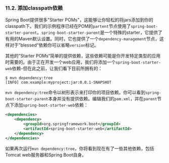 ### 11.2. 添加classpath依赖

Spring Boot提供很多"Starter POMs"，这能够让你轻松的将jars添加到你的classpath下。我们的示例程序已经在POM的`partent`节点使用了`spring-boot-starter-parent`。`spring-boot-starter-parent`是一个特殊的starter，它提供了有用的Maven默认设置。同时，它也提供了一个`dependency-management`节点，这样对于”blessed“依赖你可以省略`version`标记。

其他的”Starter POMs“简单的提供依赖，这些依赖可能是你开发特定类型的应用时需要的。由于正在开发一个web应用，我们将添加一个`spring-boot-starter-web`依赖-但在此之前，让我们看下目前所拥有的：
```shell
$ mvn dependency:tree
[INFO] com.example:myproject:jar:0.0.1-SNAPSHOT
```
`mvn dependency:tree`命令以树形表示来打印你的项目依赖。你可以看到`spring-boot-starter-parent`本身并没有提供依赖。编辑我们的`pom.xml`，并在`parent`节点下添加`spring-boot-starter-web`依赖：
```xml
<dependencies>
    <dependency>
        <groupId>org.springframework.boot</groupId>
        <artifactId>spring-boot-starter-web</artifactId>
    </dependency>
</dependencies>
```
如果再次运行`mvn dependency:tree`，你将看到现在有了一些其他依赖，包括Tomcat web服务器和Spring Boot自身。
